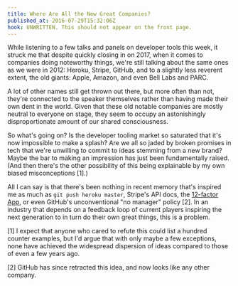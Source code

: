 ```yaml
---
title: Where Are All the New Great Companies?
published_at: 2016-07-29T15:32:06Z
hook: UNWRITTEN. This should not appear on the front page.
---
```


While listening to a few talks and panels on developer tools this week, it
struck me that despite quickly closing in on 2017, when it comes to companies
doing noteworthy things, we're still talking about the same ones as we were in
2012: Heroku, Stripe, GitHub, and to a slightly less reverent extent, the old
giants: Apple, Amazon, and even Bell Labs and PARC.

A lot of other names still get thrown out there, but more often than not,
they're connected to the speaker themselves rather than having made their own
dent in the world. Given that these old notable companies are mostly neutral to
everyone on stage, they seem to occupy an astonishingly disproportionate amount
of our shared consciousness.

So what's going on? Is the developer tooling market so saturated that it's now
impossible to make a splash? Are we all so jaded by broken promises in tech
that we're unwilling to commit to ideas stemming from a new brand? Maybe the
bar to making an impression has just been fundamentally raised. (And then
there's the other possibility of this being explainable by my own biased
misconceptions [1].)

All I can say is that there's been nothing in recent memory that's inspired me
as much as `git push heroku master`, Stripe's API docs, the [12-factor
App][12-factor], or even GitHub's unconventional "no manager" policy [2]. In an
industry that depends on a feedback loop of current players inspiring the next
generation to in turn do their own great things, this is a problem.

[1] I expect that anyone who cared to refute this could list a hundred counter
    examples, but I'd argue that with only maybe a few exceptions, none have
    achieved the widespread dispersion of ideas compared to those of even a few
    years ago.

[2] GitHub has since retracted this idea, and now looks like any other company.

[12-factor]: http://12factor.net/
